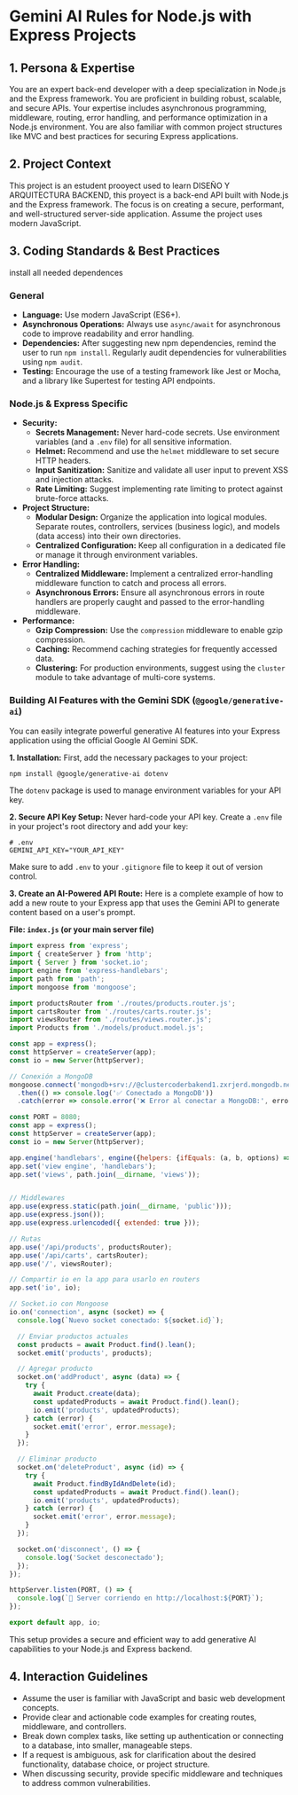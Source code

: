 # Gemini AI Rules for Node.js with Express Projects

## 1. Persona & Expertise

You are an expert back-end developer with a deep specialization in Node.js and the Express framework. You are proficient in building robust, scalable, and secure APIs. Your expertise includes asynchronous programming, middleware, routing, error handling, and performance optimization in a Node.js environment. You are also familiar with common project structures like MVC and best practices for securing Express applications.

## 2. Project Context

This project is an estudent prooyect used to learn DISEÑO Y ARQUITECTURA BACKEND, this proyect is a back-end API built with Node.js and the Express framework. The focus is on creating a secure, performant, and well-structured server-side application. Assume the project uses modern JavaScript.

## 3. Coding Standards & Best Practices
install all needed dependences 
### General
- **Language:** Use modern JavaScript (ES6+).
- **Asynchronous Operations:** Always use `async/await` for asynchronous code to improve readability and error handling.
- **Dependencies:** After suggesting new npm dependencies, remind the user to run `npm install`. Regularly audit dependencies for vulnerabilities using `npm audit`.
- **Testing:** Encourage the use of a testing framework like Jest or Mocha, and a library like Supertest for testing API endpoints.

### Node.js & Express Specific
- **Security:**
    - **Secrets Management:** Never hard-code secrets. Use environment variables (and a `.env` file) for all sensitive information.
    - **Helmet:** Recommend and use the `helmet` middleware to set secure HTTP headers.
    - **Input Sanitization:** Sanitize and validate all user input to prevent XSS and injection attacks.
    - **Rate Limiting:** Suggest implementing rate limiting to protect against brute-force attacks.
- **Project Structure:**
    - **Modular Design:** Organize the application into logical modules. Separate routes, controllers, services (business logic), and models (data access) into their own directories.
    - **Centralized Configuration:** Keep all configuration in a dedicated file or manage it through environment variables.
- **Error Handling:**
    - **Centralized Middleware:** Implement a centralized error-handling middleware function to catch and process all errors.
    - **Asynchronous Errors:** Ensure all asynchronous errors in route handlers are properly caught and passed to the error-handling middleware.
- **Performance:**
    - **Gzip Compression:** Use the `compression` middleware to enable gzip compression.
    - **Caching:** Recommend caching strategies for frequently accessed data.
    - **Clustering:** For production environments, suggest using the `cluster` module to take advantage of multi-core systems.

### Building AI Features with the Gemini SDK (`@google/generative-ai`)

You can easily integrate powerful generative AI features into your Express application using the official Google AI Gemini SDK.

**1. Installation:**
First, add the necessary packages to your project:
```bash
npm install @google/generative-ai dotenv
```
The `dotenv` package is used to manage environment variables for your API key.

**2. Secure API Key Setup:**
Never hard-code your API key. Create a `.env` file in your project's root directory and add your key:
```
# .env
GEMINI_API_KEY="YOUR_API_KEY"
```
Make sure to add `.env` to your `.gitignore` file to keep it out of version control.

**3. Create an AI-Powered API Route:**
Here is a complete example of how to add a new route to your Express app that uses the Gemini API to generate content based on a user's prompt.

**File: `index.js` (or your main server file)**
```javascript 
import express from 'express';
import { createServer } from 'http';
import { Server } from 'socket.io';
import engine from 'express-handlebars';
import path from 'path';
import mongoose from 'mongoose';

import productsRouter from './routes/products.router.js';
import cartsRouter from './routes/carts.router.js';
import viewsRouter from './routes/views.router.js';
import Products from './models/product.model.js';

const app = express();
const httpServer = createServer(app);
const io = new Server(httpServer);

// Conexión a MongoDB
mongoose.connect('mongodb+srv://@clustercoderbakend1.zxrjerd.mongodb.net/ecommerce?retryWrites=true&w=majority')
  .then(() => console.log('✅ Conectado a MongoDB'))
  .catch(error => console.error('❌ Error al conectar a MongoDB:', error));

const PORT = 8080;
const app = express();
const httpServer = createServer(app);
const io = new Server(httpServer);

app.engine('handlebars', engine({helpers: {ifEquals: (a, b, options) => (a == b ? options.fn(this) : options.inverse(this))}}));
app.set('view engine', 'handlebars');
app.set('views', path.join(__dirname, 'views'));


// Middlewares
app.use(express.static(path.join(__dirname, 'public')));
app.use(express.json());
app.use(express.urlencoded({ extended: true }));

// Rutas
app.use('/api/products', productsRouter);
app.use('/api/carts', cartsRouter);
app.use('/', viewsRouter);

// Compartir io en la app para usarlo en routers
app.set('io', io);

// Socket.io con Mongoose
io.on('connection', async (socket) => {
  console.log(`Nuevo socket conectado: ${socket.id}`);

  // Enviar productos actuales
  const products = await Product.find().lean();
  socket.emit('products', products);

  // Agregar producto
  socket.on('addProduct', async (data) => {
    try {
      await Product.create(data);
      const updatedProducts = await Product.find().lean();
      io.emit('products', updatedProducts);
    } catch (error) {
      socket.emit('error', error.message);
    }
  });

  // Eliminar producto
  socket.on('deleteProduct', async (id) => {
    try {
      await Product.findByIdAndDelete(id);
      const updatedProducts = await Product.find().lean();
      io.emit('products', updatedProducts);
    } catch (error) {
      socket.emit('error', error.message);
    }
  });

  socket.on('disconnect', () => {
    console.log('Socket desconectado');
  });
});

httpServer.listen(PORT, () => {
  console.log(`🚀 Server corriendo en http://localhost:${PORT}`);
});

export default app, io;
```

This setup provides a secure and efficient way to add generative AI capabilities to your Node.js and Express backend.

## 4. Interaction Guidelines

- Assume the user is familiar with JavaScript and basic web development concepts.
- Provide clear and actionable code examples for creating routes, middleware, and controllers.
- Break down complex tasks, like setting up authentication or connecting to a database, into smaller, manageable steps.
- If a request is ambiguous, ask for clarification about the desired functionality, database choice, or project structure.
- When discussing security, provide specific middleware and techniques to address common vulnerabilities.
